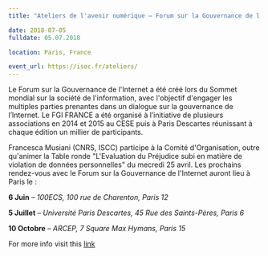 ```yaml
---
title: "Ateliers de l'avenir numérique – Forum sur la Gouvernance de l'Internet"

date: 2018-07-05
fulldate: 05.07.2018

location: Paris, France

event_url: https://isoc.fr/ateliers/
---
```

Le Forum sur la Gouvernance de l'Internet a été créé lors du Sommet mondial sur la société de l'information, avec l'objectif d'engager les multiples parties prenantes dans un dialogue sur la gouvernance de l’Internet. Le FGI FRANCE a été organisé à l’initiative de plusieurs associations en 2014 et 2015 au CESE puis à Paris Descartes réunissant à chaque édition un millier de participants.

Francesca Musiani (CNRS, ISCC) participe à la Comité d'Organisation, outre qu'animer la Table ronde "L'Evaluation du Préjudice subi en matière de violation de données personnelles" du mecredi 25 avril.
Les prochains rendez-vous avec le Forum sur la Gouvernance de l'Internet auront lieu à Paris le :

**6 Juin** – *100ECS, 100 rue de Charenton, Paris 12*

**5 Juillet** – *Université Paris Descartes, 45 Rue des Saints-Pères, Paris 6*

**10 Octobre** – *ARCEP, 7 Square Max Hymans, Paris 15*

For more info visit this [link](https://isoc.fr/ateliers/)
